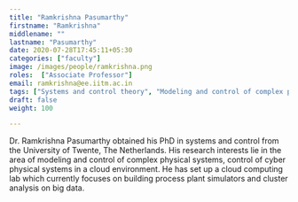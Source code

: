 ```yaml
---
title: "Ramkrishna Pasumarthy"
firstname: "Ramkrishna"
middlename: ""
lastname: "Pasumarthy"
date: 2020-07-28T17:45:11+05:30
categories: ["faculty"]
image: /images/people/ramkrishna.png
roles:  ["Associate Professor"]
email: ramkrishna@ee.iitm.ac.in
tags: ["Systems and control theory", "Modeling and control of complex physical systems in the port-Hamiltonian framework", "Modeling and control of (cloud) computing systems and data analytics for power and cloud networks."]
draft: false
weight: 100

---
```



Dr. Ramkrishna Pasumarthy obtained his PhD in systems and control from the University of Twente, The Netherlands. His research interests lie in the area of modeling and control of complex physical systems, control of cyber physical systems in a cloud environment. He has set up a cloud computing lab which currently focuses on building process plant simulators and cluster analysis on big data.
